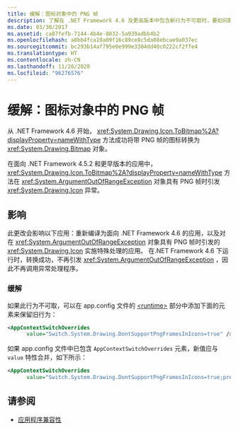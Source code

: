 ```yaml
---
title: 缓解：图标对象中的 PNG 帧
description: 了解在 .NET Framework 4.6 及更高版本中包含新行为不可取时，要如何配置图标对象中 PNG 帧的行为。
ms.date: 03/30/2017
ms.assetid: ca87fefb-7144-4b4e-8832-5a939adbb4b2
ms.openlocfilehash: a8bb4fca19a09f16c89ce8c5da08ebcae9a037ec
ms.sourcegitcommit: bc293b14af795e0e999e3304dd40c0222cf2ffe4
ms.translationtype: HT
ms.contentlocale: zh-CN
ms.lasthandoff: 11/26/2020
ms.locfileid: "96276576"
---
```

# <a name="mitigation-png-frames-in-icon-objects"></a>缓解：图标对象中的 PNG 帧

从 .NET Framework 4.6 开始， <xref:System.Drawing.Icon.ToBitmap%2A?displayProperty=nameWithType> 方法成功将带 PNG 帧的图标转换为 <xref:System.Drawing.Bitmap> 对象。  
  
 在面向 .NET Framework 4.5.2 和更早版本的应用中， <xref:System.Drawing.Icon.ToBitmap%2A?displayProperty=nameWithType> 方法在 <xref:System.ArgumentOutOfRangeException> 对象具有 PNG 帧时引发 <xref:System.Drawing.Icon> 异常。  
  
## <a name="impact"></a>影响  

 此更改会影响以下应用：重新编译为面向 .NET Framework 4.6 的应用，以及对在 <xref:System.ArgumentOutOfRangeException> 对象具有 PNG 帧时引发的 <xref:System.Drawing.Icon> 实施特殊处理的应用。 在.NET Framework 4.6 下运行时，转换成功，不再引发 <xref:System.ArgumentOutOfRangeException> ，因此不再调用异常处理程序。  
  
### <a name="mitigation"></a>缓解  

 如果此行为不可取，可以在 app.config 文件的 [\<runtime>](../configure-apps/file-schema/runtime/runtime-element.md) 部分中添加下面的元素来保留旧行为：  
  
```xml  
<AppContextSwitchOverrides
      value="Switch.System.Drawing.DontSupportPngFramesInIcons=true" />  
```  
  
 如果 app.config 文件中已包含 `AppContextSwitchOverrides` 元素，新值应与 `value` 特性合并，如下所示：  
  
```xml  
<AppContextSwitchOverrides
      value="Switch.System.Drawing.DontSupportPngFramesInIcons=true;previous key=previous-value" />
```
  
## <a name="see-also"></a>请参阅

- [应用程序兼容性](application-compatibility.md)
